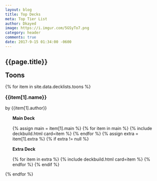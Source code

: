```yaml
---
layout: blog
title: Top Decks
meta: Top Tier List
author: Dkayed
image: https://i.imgur.com/5GSyTo7.png
category: header
comments: true
date: 2017-9-15 01:34:00 -0600
---
```


## {{page.title}}

<h2 style="margin: 1rem 0;">Toons</h2>

<div class="row">
{% for item in site.data.decklists.toons %}

<div class="col-sm-6">
<h3 style="margin: 1rem 0;"> {{item[1].name}}</h3>
<p class="text-muted">by {{item[1].author}}</p>
<ul class="list-group">
<h4 style="margin: 1rem 0;">Main Deck</h4>
{% assign main = item[1].main %}
{% for item in main %}
{% include deckbuild.html card=item %}
{% endfor %}
{% assign extra = item[1].extra %}
{% if extra != null %}
<h4 style="margin: 1rem 0;">Extra Deck</h4>
{% for item in extra %}
{% include deckbuild.html card=item %}
{% endfor %}
{% endif %}
</ul>
</div>
{% endfor %}